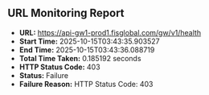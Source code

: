 ## URL Monitoring Report

- **URL:** https://api-gw1-prod1.fisglobal.com/gw/v1/health
- **Start Time:** 2025-10-15T03:43:35.903527
- **End Time:** 2025-10-15T03:43:36.088719
- **Total Time Taken:** 0.185192 seconds
- **HTTP Status Code:** 403
- **Status:** Failure
- **Failure Reason:** HTTP Status Code: 403
